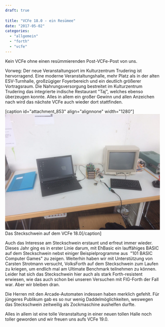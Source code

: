 ```yaml
---
draft: true

title: "VCFe 18.0 - ein Resümee"
date: "2017-05-02"
categories: 
  - "allgemein"
  - "forth"
  - "vcfe"
---
```


Kein VCFe ohne einen resümmierenden Post-VCFe-Post von uns.

Vorweg: Der neue Veranstaltungsort im Kulturzentrum Trudering ist hervorragend. Eine moderne Veranstaltungshalle, mehr Platz als in der alten ESV-Turnhalle, großzügiger Foyerbereich und ein deutlich größerer Vortragsraum. Die Nahrungsversorgung bestreitet im Kulturzentrum Trudering das integrierte indische Restaurant "Taj", welches ebenso überzeugen konnte. Alles in allem ein großer Gewinn und allen Anzeichen nach wird das nächste VCFe auch wieder dort stattfinden.

\[caption id="attachment\_853" align="alignnone" width="1280"\]![223033882_14372495918269115578](images/223033882_14372495918269115578.jpg) Das Steckschwein auf dem VCFe 18.0\[/caption\]

Auch das Interesse am Steckschwein erstaunt und erfreut immer wieder. Dieses Jahr ging es in erster Linie darum, mit EhBasic ein lauffähiges BASIC auf dem Steckschwein nebst einiger Beispielprogramme aus  "101 BASIC Computer Games" zu zeigen. Weiterhin haben wir mit Unterstützung von Carsten Strotmann versucht, VolksForth auf dem Steckschwein zum Laufen zu kriegen, um endlich mal am Ultimate Benchmark teilnehmen zu können. Leider hat sich das Steckschwein hier auch als stark Forth-resistent erwiesen, wie das auch schon bei unseren Versuchen mit FIG-Forth der Fall war. Aber wir bleiben dran.

Die Herren mit den Arcade-Automaten indessen haben merklich gefehlt. Für jüngeres Publikum gab es so nur wenig Daddelmöglichkeiten, weswegen das Steckschwein zeitweilig als Zockmaschine aushelfen durfte.

Alles in allem ist eine tolle Veranstaltung in einer neuen tollen Halle noch toller geworden und wir freuen uns aufs VCFe 19.0.
